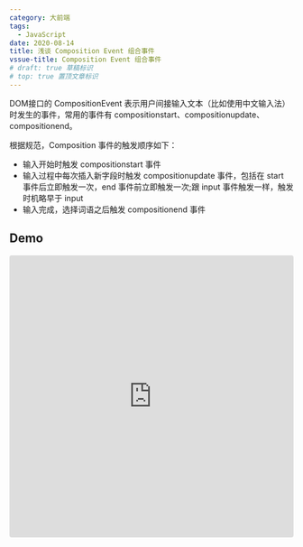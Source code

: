 ```yaml
---
category: 大前端
tags:
  - JavaScript
date: 2020-08-14
title: 浅谈 Composition Event 组合事件
vssue-title: Composition Event 组合事件
# draft: true 草稿标识
# top: true 置顶文章标识
---
```


DOM接口的 CompositionEvent 表示用户间接输入文本（比如使用中文输入法）时发生的事件，常用的事件有 compositionstart、compositionupdate、compositionend。

<!-- more -->

根据规范，Composition 事件的触发顺序如下：

- 输入开始时触发 compositionstart 事件
- 输入过程中每次插入新字段时触发 compositionupdate 事件，包括在 start 事件后立即触发一次，end 事件前立即触发一次;跟 input 事件触发一样，触发时机略早于 input
- 输入完成，选择词语之后触发 compositionend 事件

## Demo

<iframe src="https://codesandbox.io/embed/sweet-jackson-cqckw?fontsize=14&hidenavigation=1&theme=dark"
  style="width:100%; height:500px; border:0; border-radius: 4px; overflow:hidden;"
  title="sweet-jackson-cqckw"
  allow="accelerometer; ambient-light-sensor; camera; encrypted-media; geolocation; gyroscope; hid; microphone; midi; payment; usb; vr; xr-spatial-tracking"
  sandbox="allow-forms allow-modals allow-popups allow-presentation allow-same-origin allow-scripts"
></iframe>